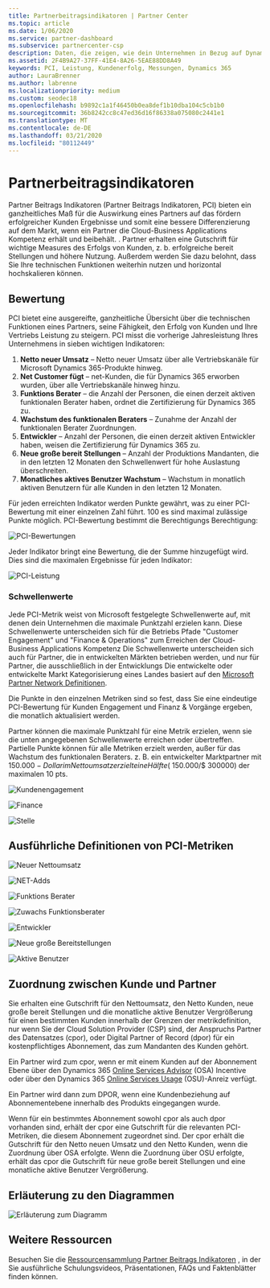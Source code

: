 ```yaml
---
title: Partnerbeitragsindikatoren | Partner Center
ms.topic: article
ms.date: 1/06/2020
ms.service: partner-dashboard
ms.subservice: partnercenter-csp
description: Daten, die zeigen, wie dein Unternehmen in Bezug auf Dynamics 365 Customer Engagement oder Dynamics 365 Finance and Operations abschneidet.
ms.assetid: 2F4B9A27-37FF-41E4-8A26-5EAE88DD8A49
keywords: PCI, Leistung, Kundenerfolg, Messungen, Dynamics 365
author: LauraBrenner
ms.author: labrenne
ms.localizationpriority: medium
ms.custom: seodec18
ms.openlocfilehash: b9892c1a1f46450b0ea8def1b10dba104c5cb1b0
ms.sourcegitcommit: 36b8242cc8c47ed36d16f86338a075080c2441e1
ms.translationtype: MT
ms.contentlocale: de-DE
ms.lasthandoff: 03/21/2020
ms.locfileid: "80112449"
---
```

# <a name="partner-contribution-indicators"></a>Partnerbeitragsindikatoren

Partner Beitrags Indikatoren (Partner Beitrags Indikatoren, PCI) bieten ein ganzheitliches Maß für die Auswirkung eines Partners auf das fördern erfolgreicher Kunden Ergebnisse und somit eine bessere Differenzierung auf dem Markt, wenn ein Partner die Cloud-Business Applications Kompetenz erhält und beibehält. . Partner erhalten eine Gutschrift für wichtige Measures des Erfolgs von Kunden, z. b. erfolgreiche bereit Stellungen und höhere Nutzung. Außerdem werden Sie dazu belohnt, dass Sie Ihre technischen Funktionen weiterhin nutzen und horizontal hochskalieren können.

## <a name="scoring"></a>Bewertung

PCI bietet eine ausgereifte, ganzheitliche Übersicht über die technischen Funktionen eines Partners, seine Fähigkeit, den Erfolg von Kunden und Ihre Vertriebs Leistung zu steigern. PCI misst die vorherige Jahresleistung Ihres Unternehmens in sieben wichtigen Indikatoren:

1. **Netto neuer Umsatz** – Netto neuer Umsatz über alle Vertriebskanäle für Microsoft Dynamics 365-Produkte hinweg.
2. **Net Customer fügt** – net-Kunden, die für Dynamics 365 erworben wurden, über alle Vertriebskanäle hinweg hinzu.
3. **Funktions Berater** – die Anzahl der Personen, die einen derzeit aktiven funktionalen Berater haben, ordnet die Zertifizierung für Dynamics 365 zu.
4. **Wachstum des funktionalen Beraters** – Zunahme der Anzahl der funktionalen Berater Zuordnungen.
5. **Entwickler** – Anzahl der Personen, die einen derzeit aktiven Entwickler haben, weisen die Zertifizierung für Dynamics 365 zu.
6. **Neue große bereit Stellungen** – Anzahl der Produktions Mandanten, die in den letzten 12 Monaten den Schwellenwert für hohe Auslastung überschreiten.
7. **Monatliches aktives Benutzer Wachstum** – Wachstum in monatlich aktiven Benutzern für alle Kunden in den letzten 12 Monaten.

Für jeden erreichten Indikator werden Punkte gewährt, was zu einer PCI-Bewertung mit einer einzelnen Zahl führt. 100 es sind maximal zulässige Punkte möglich. PCI-Bewertung bestimmt die Berechtigungs Berechtigung:

![PCI-Bewertungen](images/pcinew1.png)

Jeder Indikator bringt eine Bewertung, die der Summe hinzugefügt wird. Dies sind die maximalen Ergebnisse für jeden Indikator:

![PCI-Leistung](images/pci/perfnew.png)

### <a name="thresholds"></a>Schwellenwerte

Jede PCI-Metrik weist von Microsoft festgelegte Schwellenwerte auf, mit denen dein Unternehmen die maximale Punktzahl erzielen kann. Diese Schwellenwerte unterscheiden sich für die Betriebs Pfade "Customer Engagement" und "Finance & Operations" zum Erreichen der Cloud-Business Applications Kompetenz Die Schwellenwerte unterscheiden sich auch für Partner, die in entwickelten Märkten betrieben werden, und nur für Partner, die ausschließlich in der Entwicklungs  Die entwickelte oder entwickelte Markt Kategorisierung eines Landes basiert auf den [Microsoft Partner Network Definitionen](https://assetsprod.microsoft.com/mpn/mpn-developed-and-developing-countries.pdf).

Die Punkte in den einzelnen Metriken sind so fest, dass Sie eine eindeutige PCI-Bewertung für Kunden Engagement und Finanz & Vorgänge ergeben, die monatlich aktualisiert werden.

Partner können die maximale Punktzahl für eine Metrik erzielen, wenn sie die unten angegebenen Schwellenwerte erreichen oder übertreffen. Partielle Punkte können für alle Metriken erzielt werden, außer für das Wachstum des funktionalen Beraters. z. B. ein entwickelter Marktpartner mit $150.000-Dollar im Nettoumsatz erzielt eine Hälfte ($ 150.000/$ 300000) der maximalen 10 pts. 

![Kundenengagement](images/pci/custengagethresh.png)

![Finance](images/pci/table_2.png
)

![Stelle](images/pci/table_3.png)

## <a name="detailed-definitions-of-pci-metrics"></a>Ausführliche Definitionen von PCI-Metriken

![Neuer Nettoumsatz](images/pci/netnewrevenue.png)

![NET-Adds](images/pci/netadds.png)

![Funktions Berater](images/pci/funcconsult.png)

![Zuwachs Funktionsberater](images/pci/funcgrowth2.png)

![Entwickler](images/pci/developers.png) 

![Neue große Bereitstellungen](images/pci/largedeploy.png) 

![Aktive Benutzer](images/pci/activeusers.png)



## <a name="customer-to-partner-association"></a>Zuordnung zwischen Kunde und Partner

Sie erhalten eine Gutschrift für den Nettoumsatz, den Netto Kunden, neue große bereit Stellungen und die monatliche aktive Benutzer Vergrößerung für einen bestimmten Kunden innerhalb der Grenzen der metrikdefinition, nur wenn Sie der Cloud Solution Provider (CSP) sind, der Anspruchs Partner des Datensatzes (cpor), oder Digital Partner of Record (dpor) für ein kostenpflichtiges Abonnement, das zum Mandanten des Kunden gehört.

Ein Partner wird zum cpor, wenn er mit einem Kunden auf der Abonnement Ebene über den Dynamics 365 [Online Services Advisor](https://support.microsoft.com/en-us/help/4501560/online-services-advisor-osa-sell-incentives-faq) (OSA) Incentive oder über den Dynamics 365 [Online Services Usage](https://support.microsoft.com/en-us/help/4489988/online-services-usage-osu-incentives-faq) (OSU)-Anreiz verfügt.

Ein Partner wird dann zum DPOR, wenn eine Kundenbeziehung auf Abonnementebene innerhalb des Produkts eingegangen wurde.

Wenn für ein bestimmtes Abonnement sowohl cpor als auch dpor vorhanden sind, erhält der cpor eine Gutschrift für die relevanten PCI-Metriken, die diesem Abonnement zugeordnet sind. Der cpor erhält die Gutschrift für den Netto neuen Umsatz und den Netto Kunden, wenn die Zuordnung über OSA erfolgte. Wenn die Zuordnung über OSU erfolgte, erhält das cpor die Gutschrift für neue große bereit Stellungen und eine monatliche aktive Benutzer Vergrößerung. 

## <a name="how-to-read-the-charts"></a>Erläuterung zu den Diagrammen

![Erläuterung zum Diagramm](images/pci/howto.png)

## <a name="additional-resources"></a>Weitere Ressourcen

Besuchen Sie die [Ressourcensammlung Partner Beitrags Indikatoren](https://aka.ms/pcilearn) , in der Sie ausführliche Schulungsvideos, Präsentationen, FAQs und Faktenblätter finden können. 




